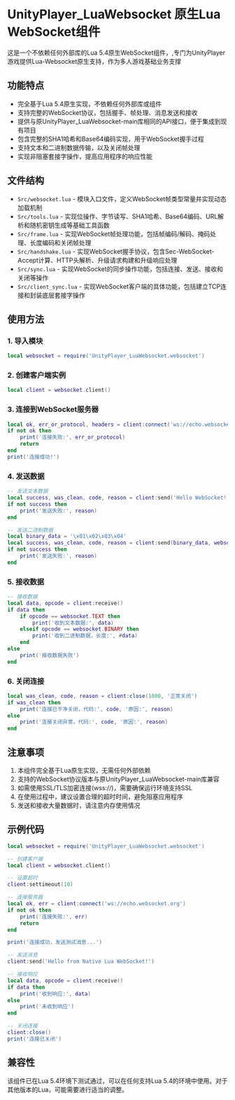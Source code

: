 # UnityPlayer_LuaWebsocket 原生Lua WebSocket组件
这是一个不依赖任何外部库的Lua 5.4原生WebSocket组件，,专门为UnityPlayer游戏提供Lua-Websocket原生支持，作为多人游戏基础业务支撑



## 功能特点

- 完全基于Lua 5.4原生实现，不依赖任何外部库或组件
- 支持完整的WebSocket协议，包括握手、帧处理、消息发送和接收
- 提供与原UnityPlayer_LuaWebsocket-main库相同的API接口，便于集成到现有项目
- 包含完整的SHA1哈希和Base64编码实现，用于WebSocket握手过程
- 支持文本和二进制数据传输，以及关闭帧处理
- 实现非阻塞套接字操作，提高应用程序的响应性能

## 文件结构

- `Src/websocket.lua` - 模块入口文件，定义WebSocket帧类型常量并实现动态加载机制
- `Src/tools.lua` - 实现位操作、字节读写、SHA1哈希、Base64编码、URL解析和随机密钥生成等基础工具函数
- `Src/frame.lua` - 实现WebSocket帧处理功能，包括帧编码/解码、掩码处理、长度编码和关闭帧处理
- `Src/handshake.lua` - 实现WebSocket握手协议，包含Sec-WebSocket-Accept计算、HTTP头解析、升级请求构建和升级响应处理
- `Src/sync.lua` - 实现WebSocket的同步操作功能，包括连接、发送、接收和关闭等操作
- `Src/client_sync.lua` - 实现WebSocket客户端的具体功能，包括建立TCP连接和封装底层套接字操作

## 使用方法

### 1. 导入模块

```lua
local websocket = require('UnityPlayer_LuaWebsocket.websocket')
```

### 2. 创建客户端实例

```lua
local client = websocket.client()
```

### 3. 连接到WebSocket服务器

```lua
local ok, err_or_protocol, headers = client:connect('ws://echo.websocket.org', nil, nil)
if not ok then
    print('连接失败:', err_or_protocol)
    return
end
print('连接成功!')
```

### 4. 发送数据

```lua
-- 发送文本数据
local success, was_clean, code, reason = client:send('Hello WebSocket!')
if not success then
    print('发送失败:', reason)
end

-- 发送二进制数据
local binary_data = '\x01\x02\x03\x04'
local success, was_clean, code, reason = client:send(binary_data, websocket.BINARY)
if not success then
    print('发送失败:', reason)
end
```

### 5. 接收数据

```lua
-- 接收数据
local data, opcode = client:receive()
if data then
    if opcode == websocket.TEXT then
        print('收到文本数据:', data)
    elseif opcode == websocket.BINARY then
        print('收到二进制数据，长度:', #data)
    end
else
    print('接收数据失败')
end
```

### 6. 关闭连接

```lua
local was_clean, code, reason = client:close(1000, '正常关闭')
if was_clean then
    print('连接已干净关闭，代码:', code, '原因:', reason)
else
    print('连接关闭异常，代码:', code, '原因:', reason)
end
```

## 注意事项

1. 本组件完全基于Lua原生实现，无需任何外部依赖
2. 支持的WebSocket协议版本与原UnityPlayer_LuaWebsocket-main库兼容
3. 如需使用SSL/TLS加密连接(wss://)，需要确保运行环境支持SSL
4. 在使用过程中，建议设置合理的超时时间，避免阻塞应用程序
5. 发送和接收大量数据时，请注意内存使用情况

## 示例代码

```lua
local websocket = require('UnityPlayer_LuaWebsocket.websocket')

-- 创建客户端
local client = websocket.client()

-- 设置超时
client:settimeout(10)

-- 连接服务器
local ok, err = client:connect('ws://echo.websocket.org')
if not ok then
    print('连接失败:', err)
    return
end

print('连接成功，发送测试消息...')

-- 发送消息
client:send('Hello from Native Lua WebSocket!')

-- 接收响应
local data, opcode = client:receive()
if data then
    print('收到响应:', data)
else
    print('未收到响应')
end

-- 关闭连接
client:close()
print('连接已关闭')
```

## 兼容性

该组件已在Lua 5.4环境下测试通过，可以在任何支持Lua 5.4的环境中使用。对于其他版本的Lua，可能需要进行适当的调整。